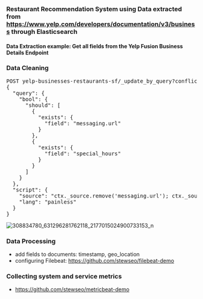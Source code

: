 ### Restaurant Recommendation System using Data extracted from https://www.yelp.com/developers/documentation/v3/business through Elasticsearch


#### Data Extraction example: Get all fields from the Yelp Fusion Business Details Endpoint



### Data Cleaning

<pre>
POST yelp-businesses-restaurants-sf/_update_by_query?conflicts=proceed
{
  "query": {
    "bool": {
      "should": [
        {
          "exists": {
            "field": "messaging.url"
          }
        },
        {
          "exists": {
            "field": "special_hours"
          }
        }
      ]
    }
  },
  "script": {
    "source": "ctx._source.remove('messaging.url'); ctx._source.remove('special_hours');",
    "lang": "painless"
  }
}
</pre>

![308834780_631296281762118_2177015024900733153_n](https://user-images.githubusercontent.com/54422342/197595491-48fc484e-b677-4797-848e-14c30757270d.png)

### Data Processing
- add fields to documents: timestamp, geo_location
- configuring Filebeat: https://github.com/stewseo/filebeat-demo


### Collecting system and service metrics
- https://github.com/stewseo/metricbeat-demo
  


